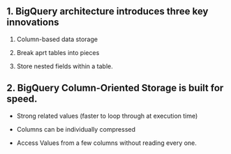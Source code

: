 ## 1. BigQuery architecture introduces three key innovations

1. Column-based data storage

2. Break aprt tables into pieces

3. Store nested fields within a table.

## 2. BigQuery Column-Oriented Storage is built for speed.

- Strong related values (faster to loop through at execution time)

- Columns can be individually compressed

- Access Values from a few columns without reading every one.